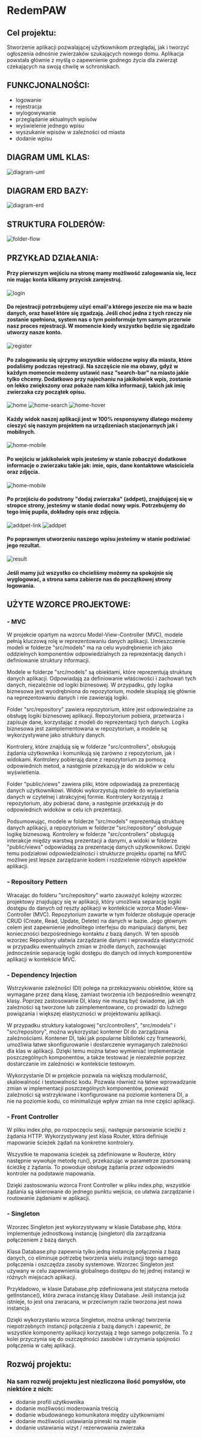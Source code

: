 # RedemPAW

## Cel projektu:

Stworzenie aplikacji pozwalającej użytkownikom przeglądaj, jak i tworzyć ogłoszenia odnośnie zwierzaków szukających nowego domu. Aplikacja powstała głównie z myślą o zapewnienie godnego życia dla zwierząt czekających na swoją chwilę w schroniskach.

## FUNKCJONALNOŚCI:

- logowanie
- rejestracja
- wylogowywanie
- przeglądanie aktualnych wpisów
- wyświelenie jednego wpisu
- wyszukanie wpisów w zależności od miasta
- dodanie wpisu

## DIAGRAM UML KLAS:

![diagram-uml](readme_files/diagram-uml.png)

## DIAGRAM ERD BAZY:

![diagram-erd](readme_files/diagram-erd.png)

## STRUKTURA FOLDERÓW:

![folder-flow](readme_files/folder-flow.png)

## PRZYKŁAD DZIAŁANIA:

#### Przy pierwszym wejściu na stronę mamy możliwość zalogowania się, lecz nie mając konta klikamy przycisk zarejestruj.

![login](readme_files/views/login.png)

#### Do rejestracji potrzebujemy użyć email'a którego jeszcze nie ma w bazie danych, oraz haseł które się zgadzają. Jeśli choć jedna z tych rzeczy nie zostanie spełniona, system nas o tym poinformuje tym samym przerwie nasz proces rejestracji. W momencie kiedy wszystko będzie się zgadzało utworzy nasze konto.

![register](readme_files/views/register.png)

#### Po zalogowaniu się ujrzymy wszystkie widoczne wpisy dla miasta, które podaliśmy podczas rejestracji. Na szczęście nie ma obawy, gdyż w każdym momencie możemy ustawić nasz "search-bar" na miasto jakie tylko chcemy. Dodatkowo przy najechaniu na jakikolwiek wpis, zostanie on lekko zwiększony oraz pokaże nam kilka informacji, takich jak imię zwierzaka czy początek opisu.

![home](readme_files/views/home.png)
![home-search](readme_files/views/home-search.png)
![home-hover](readme_files/views/home-hover.png)

#### Każdy widok naszej aplikacji jest w 100% responsywny dlatego możemy cieszyć się naszym projektem na urządzeniach stacjonarnych jak i mobilnych.

![home-mobile](readme_files/views/home-mobile.png)

#### Po wejściu w jakikolwiek wpis jesteśmy w stanie zobaczyć dodatkowe informacje o zwierzaku takie jak: imie, opis, dane kontaktowe właściciela oraz zdjęcia.

![home-mobile](readme_files/views/pet.png)

#### Po przejściu do podstrony "dodaj zwierzaka" (addpet), znajdującej się w stropce strony, jesteśmy w stanie dodać nowy wpis. Potrzebujemy do tego imię pupila, dokładny opis oraz zdjęcia.

![addpet-link](readme_files/views/addpet-link.png)
![addpet](readme_files/views/addpet.png)

#### Po poprawnym utworzeniu naszego wpisu jesteśmy w stanie podziwiać jego rezultat.

![result](readme_files/views/result.png)

#### Jeśli mamy już wszystko co chcieliśmy możemy na spokojnie się wyglogować, a strona sama zabierze nas do początkowej strony logowania.

## UŻYTE WZORCE PROJEKTOWE:

### - MVC

W projekcie opartym na wzorcu Model-View-Controller (MVC), modele pełnią kluczową rolę w reprezentowaniu danych aplikacji. Umieszczenie modeli w folderze "src/models" ma na celu wyodrębnienie ich jako oddzielnych komponentów odpowiedzialnych za reprezentację danych i definiowanie struktury informacji.

Modele w folderze "src/models" są obiektami, które reprezentują strukturę danych aplikacji. Odpowiadają za definiowanie właściwości i zachowań tych danych, niezależnie od logiki biznesowej. W przypadku, gdy logika biznesowa jest wyodrębniona do repozytorium, modele skupiają się głównie na reprezentowaniu danych i nie zawierają logiki.

Folder "src/repository" zawiera repozytorium, które jest odpowiedzialne za obsługę logiki biznesowej aplikacji. Repozytorium pobiera, przetwarza i zapisuje dane, korzystając z modeli do reprezentacji tych danych. Logika biznesowa jest zaimplementowana w repozytorium, a modele są wykorzystywane jako struktury danych.

Kontrolery, które znajdują się w folderze "src/controllers", obsługują żądania użytkownika i komunikują się zarówno z repozytorium, jak i widokami. Kontrolery pobierają dane z repozytorium za pomocą odpowiednich metod, a następnie przekazują je do widoków w celu wyświetlenia.

Folder "public/views" zawiera pliki, które odpowiadają za prezentację danych użytkownikowi. Widoki wykorzystują modele do wyświetlania danych w czytelnej i atrakcyjnej formie. Kontrolery korzystają z repozytorium, aby pobierać dane, a następnie przekazują je do odpowiednich widoków w celu ich prezentacji.

Podsumowując, modele w folderze "src/models" reprezentują strukturę danych aplikacji, a repozytorium w folderze "src/repository" obsługuje logikę biznesową. Kontrolery w folderze "src/controllers" obsługują interakcje między warstwą prezentacji a danymi, a widoki w folderze "public/views" odpowiadają za prezentację danych użytkownikowi. Dzięki temu podziałowi odpowiedzialności i strukturze projektu opartej na MVC możliwe jest lepsze zarządzanie kodem i rozdzielenie różnych aspektów aplikacji.

### - Repository Pettern

Wracając do folderu "src/repository" warto zauważyć kolejny wzorzec projektowy znajdujący się w aplikacji, który umożliwia separację logiki dostępu do danych od reszty aplikacji w kontekście wzorca Model-View-Controller (MVC). Repozytorium zawarte w tym folderze obsługuje operacje CRUD (Create, Read, Update, Delete) na danych w bazie. Jego głównym celem jest zapewnienie jednolitego interfejsu do manipulacji danymi, bez konieczności bezpośredniego kontaktu z bazą danych. W ten sposób wzorzec Repository ułatwia zarządzanie danymi i wprowadza elastyczność w przypadku ewentualnych zmian w źródle danych, zachowując jednocześnie separację logiki dostępu do danych od innych komponentów aplikacji w kontekście MVC.

### - Dependency Injection

Wstrzykiwanie zależności (DI) polega na przekazywaniu obiektów, które są wymagane przez daną klasę, zamiast tworzenia ich bezpośrednio wewnątrz klasy. Poprzez zastosowanie DI, klasy nie muszą być świadome, jak ich zależności są tworzone lub zaimplementowane, co prowadzi do luźnego powiązania i większej elastyczności w projektowaniu aplikacji.

W przypadku struktury katalogowej "src/controllers", "src/models" i "src/repository", można wykorzystać kontener DI do zarządzania zależnościami. Kontener DI, taki jak popularne biblioteki czy frameworki, umożliwia łatwe skonfigurowanie i dostarczenie wymaganych zależności dla klas w aplikacji. Dzięki temu można łatwo wymieniać implementacje poszczególnych komponentów, a także testować je niezależnie poprzez dostarczanie im zależności w kontekście testowym.

Wykorzystanie DI w projekcie pozwala na większą modularność, skalowalność i testowalność kodu. Pozwala również na łatwe wprowadzanie zmian w implementacji poszczególnych komponentów, ponieważ zależności są wstrzykiwane i konfigurowane na poziomie kontenera DI, a nie na poziomie kodu, co minimalizuje wpływ zmian na inne części aplikacji.

### - Front Controller

W pliku index.php, po rozpoczęciu sesji, następuje parsowanie ścieżki z żądania HTTP. Wykorzystywany jest klasa Router, która definiuje mapowanie ścieżek żądań na konkretne kontrolery.

Wszystkie te mapowania ścieżek są zdefiniowane w Routerze, który następnie wywołuje metodę run(), przekazując w parametrze zparsowaną ścieżkę z żądania. To powoduje obsługę żądania przez odpowiedni kontroler na podstawie mapowania.

Dzięki zastosowaniu wzorca Front Controller w pliku index.php, wszystkie żądania są skierowane do jednego punktu wejścia, co ułatwia zarządzanie i routowanie żądaniami w aplikacji.

### - Singleton

Wzorzec Singleton jest wykorzystywany w klasie Database.php, która implementuje jednostkową instancję (singleton) dla zarządzania połączeniem z bazą danych.

Klasa Database.php zapewnia tylko jedną instancję połączenia z bazą danych, co eliminuje potrzebę tworzenia wielu instancji tego samego połączenia i oszczędza zasoby systemowe. Wzorzec Singleton jest używany w celu zapewnienia globalnego dostępu do tej jednej instancji w różnych miejscach aplikacji.

Przykładowo, w klasie Database.php zdefiniowana jest statyczna metoda getInstance(), która zwraca instancję klasy Database. Jeśli instancja już istnieje, to jest ona zwracana, w przeciwnym razie tworzona jest nowa instancja.

Dzięki wykorzystaniu wzorca Singleton, można uniknąć tworzenia niepotrzebnych instancji połączenia z bazą danych i zapewnić, że wszystkie komponenty aplikacji korzystają z tego samego połączenia. To z kolei przyczynia się do oszczędności zasobów i utrzymania spójności połączenia w całej aplikacji.

## Rozwój projektu:

### Na sam rozwój projektu jest niezliczona ilość pomysłów, oto niektóre z nich:

- dodanie profili użytkownika
- dodanie możliwości moderowania treścią
- dodanie wbudowanego komunikatora między użytkowniami
- dodanie możliwości ustawiania pineski na mapie
- dodanie ustawiania wizyt / rezerwowania zwierzaka
